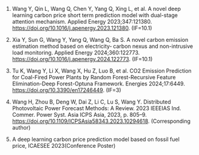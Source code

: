 1. Wang Y, Qin L, Wang Q, Chen Y, Yang Q, Xing L, et al. A novel deep learning carbon price short term prediction model with dual-stage attention mechanism. Applied Energy 2023;347:121380. https://doi.org/10.1016/j.apenergy.2023.121380. (IF=10.1)&#x20;

2. Xia Y, Sun G, Wang Y, Yang Q, Wang Q, Ba S. A novel carbon emission estimation method based on electricity‑ carbon nexus and non-intrusive load monitoring. Applied Energy 2024;360:122773. https://doi.org/10.1016/j.apenergy.2024.122773. (IF=10.1)&#x20;

3. Tu K, Wang Y, Li X, Wang X, Hu Z, Luo B, et al. CO2 Emission Prediction for Coal-Fired Power Plants by Random Forest-Recursive Feature Elimination-Deep Forest-Optuna Framework. Energies 2024;17:6449. https://doi.org/10.3390/en17246449. (IF=3)&#x20;

4. Wang H, Zhou B, Deng W, Dai Z, Li C, Lu S, Wang Y. Distributed Photovoltaic Power Forecast Methods: A Review. 2023 IEEEIAS Ind. Commer. Power Syst. Asia ICPS Asia, 2023, p. 805–9. https://doi.org/10.1109/ICPSAsia58343.2023.10294618. (Corresponding author)&#x20;

5. A deep learning carbon price prediction model based on fossil fuel price, ICAESEE 2023(Conference Poster)

